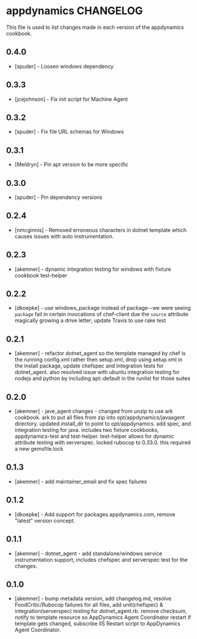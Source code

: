 appdynamics CHANGELOG
========================

This file is used to list changes made in each version of the appdynamics cookbook.

0.4.0
-----
- [spuder] - Loosen windows dependency

0.3.3
-----
- [jcejohnson] - Fix init script for Machine Agent

0.3.2
-----
- [spuder] - Fix file URL schemas for Windows

0.3.1
-----
- [Meldryn] - Pin apt version to be more specific

0.3.0
-----
- [spuder] - Pin dependency versions

0.2.4
-----
- [nmcginnis] - Removed erroneous characters in dotnet template which causes issues with auto instrumentation.

0.2.3
-----
- [akemner] - dynamic integration testing for windows with fixture cookbook test-helper

0.2.2
-----
- [dkoepke] - use windows_package instead of package--we were seeing `package` fail in certain invocations of chef-client due the `source` attribute magically growing a drive letter; update Travis to use rake test

0.2.1
-----
- [akemner] - refactor dotnet_agent so the template managed by chef is the running config.xml rather then setup.xml, drop using setup.xml in the install package, update chefspec and integration tests for dotnet_agent. also resolved issue with ubuntu integration testing for nodejs and python by including apt::default in the runlist for those suites

0.2.0
-----
- [akemner] - jave_agent changes - changed from unzip to use ark cookbook. ark to put all files from zip into opt/appdynamics/javaagent directory. updated install_dir to point to opt/appdynamics. add spec, and integration testing for java. includes two fixture cookbooks, appdynamics-test and test-helper. test-helper allows for dynamic attribute testing with serverspec. locked rubocop to 0.33.0. this required a new gemsfile.lock

0.1.3
-----
- [akemner] - add maintainer_email and fix spec failures

0.1.2
-----
- [dkoepke] - Add support for packages.appdynamics.com, remove "latest" version concept.

0.1.1
-----
- [akemner] - dotnet_agent - add standalone/windows service instrumentation support, includes chefspec and serverspec test for the changes.

0.1.0
-----
- [akemner] - bump metadata version, add changelog.md, resolve FoodCritic/Rubocop failures for all files, add unit(chefspec) & integration(serverspec) testing for dotnet_agent.rb. remove checksum, notify to template resource so AppDynamics Agent Coordinator restart if template gets changed, subscribe IIS Restart script to AppDynamics Agent Coordinator.
